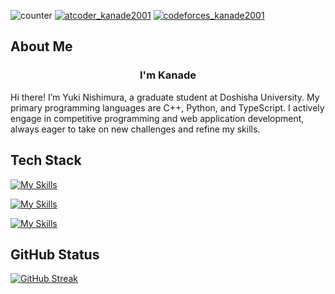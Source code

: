 ![counter](https://komarev.com/ghpvc/?username=kanade2001)
[![atcoder_kanade2001](https://img.shields.io/endpoint?url=https%3A%2F%2Fatcoder-badges.now.sh%2Fapi%2Fatcoder%2Fjson%2Fkanade2001)](https://atcoder.jp/users/kanade2001)
[![codeforces_kanade2001](https://img.shields.io/endpoint?url=https%3A%2F%2Fatcoder-badges.now.sh%2Fapi%2Fcodeforces%2Fjson%2Fkanade2001)](https://codeforces.com/profile/kanade2001)

## About Me
<div align="center">
  <h3> I'm Kanade </h3>
</div>

Hi there!
I’m Yuki Nishimura, a graduate student at Doshisha University. 
My primary programming languages are C++, Python, and TypeScript. 
I actively engage in competitive programming and web application development, always eager to take on new challenges and refine my skills.

## Tech Stack

[![My Skills](https://skillicons.dev/icons?i=cpp,c,cs,js,ts,css,html)](https://skillicons.dev)

[![My Skills](https://skillicons.dev/icons?i=react,nextjs,tailwind,django,nodejs)](https://skillicons.dev)

[![My Skills](https://skillicons.dev/icons?i=docker,linux,notion,raspberrypi)](https://skillicons.dev)

## GitHub Status

[![GitHub Streak](https://streak-stats.demolab.com/?user=kanade2001&theme=dark)](https://git.io/streak-stats)
